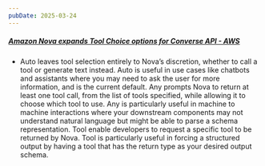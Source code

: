 ```yaml
---
pubDate: 2025-03-24
---
```


##### [Amazon Nova expands Tool Choice options for Converse API - AWS](https://aws.amazon.com/about-aws/whats-new/2025/03/amazon-nova-expands-tool-converse-api/)

- Auto leaves tool selection entirely to Nova’s discretion, whether to call a tool or generate text instead. Auto is useful in use cases like chatbots and assistants where you may need to ask the user for more information, and is the current default. 
            Any prompts Nova to return at least one tool call, from the list of tools specified, while allowing it to choose which tool to use. Any is particularly useful in machine to machine interactions where your downstream components may not understand natural language but might be able to parse a schema representation. 
            Tool enable developers to request a specific tool to be returned by Nova. Tool is particularly useful in forcing a structured output by having a tool that has the return type as your desired output schema.
